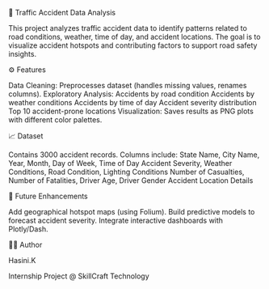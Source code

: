 🚦 Traffic Accident Data Analysis

This project analyzes traffic accident data to identify patterns related to road conditions, weather, time of day, and accident locations.
The goal is to visualize accident hotspots and contributing factors to support road safety insights.

⚙️ Features

Data Cleaning: Preprocesses dataset (handles missing values, renames columns).
Exploratory Analysis:
Accidents by road condition
Accidents by weather conditions
Accidents by time of day
Accident severity distribution
Top 10 accident-prone locations
Visualization: Saves results as PNG plots with different color palettes.

📈 Dataset

Contains 3000 accident records.
Columns include:
State Name, City Name, Year, Month, Day of Week, Time of Day
Accident Severity, Weather Conditions, Road Condition, Lighting Conditions
Number of Casualties, Number of Fatalities, Driver Age, Driver Gender
Accident Location Details

🔮 Future Enhancements

Add geographical hotspot maps (using Folium).
Build predictive models to forecast accident severity.
Integrate interactive dashboards with Plotly/Dash.

👩‍💻 Author

Hasini.K

Internship Project @ SkillCraft Technology
